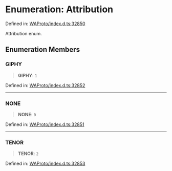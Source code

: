 # Enumeration: Attribution

Defined in: [WAProto/index.d.ts:32850](https://github.com/Fokusdotid/Baileys/blob/e5a24e138f3b69cf124e0406999e537d5c9a6c18/WAProto/index.d.ts#L32850)

Attribution enum.

## Enumeration Members

### GIPHY

> **GIPHY**: `1`

Defined in: [WAProto/index.d.ts:32852](https://github.com/Fokusdotid/Baileys/blob/e5a24e138f3b69cf124e0406999e537d5c9a6c18/WAProto/index.d.ts#L32852)

***

### NONE

> **NONE**: `0`

Defined in: [WAProto/index.d.ts:32851](https://github.com/Fokusdotid/Baileys/blob/e5a24e138f3b69cf124e0406999e537d5c9a6c18/WAProto/index.d.ts#L32851)

***

### TENOR

> **TENOR**: `2`

Defined in: [WAProto/index.d.ts:32853](https://github.com/Fokusdotid/Baileys/blob/e5a24e138f3b69cf124e0406999e537d5c9a6c18/WAProto/index.d.ts#L32853)
